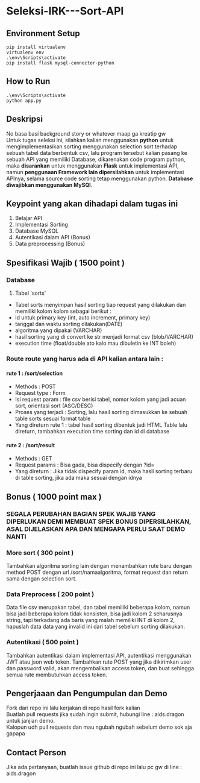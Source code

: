 # Seleksi-IRK---Sort-API

## Environment Setup

```
pip install virtualenv
virtualenv env
.\env\Scripts\activate
pip install flask mysql-connector-python
```

## How to Run

```
.\env\Scripts\activate
python app.py 
```

## Deskripsi
No basa basi background story or whatever maap ga kreatip gw<br>
Untuk tugas seleksi ini, silahkan kalian menggunakan **python** untuk mengimplementasikan sorting menggunakan selection sort terhadap sebuah tabel data berbentuk csv, lalu program tersebut kalian pasang ke sebuah API yang memiliki Database, dikarenakan code program python, maka **disarankan** untuk menggunakan **Flask** untuk implementasi API, namun **penggunaan Framework lain dipersilahkan** untuk implementasi APInya, selama source code sorting tetap menggunakan python. **Database diwajibkan menggunakan MySQl**.

## Keypoint yang akan dihadapi dalam tugas ini
1. Belajar API
2. Implementasi Sorting
3. Database MySQL
4. Autentikasi dalam API (Bonus)
5. Data preprocessing (Bonus)

## Spesifikasi Wajib ( 1500 point )

### Database
1. Tabel 'sorts'
- Tabel sorts menyimpan hasil sorting tiap request yang dilakukan dan memiliki kolom kolom sebagai berikut :
- id untuk primary key (int, auto increment, primary key)
- tanggal dan waktu sorting dilakukan(DATE)
- algoritma yang dipakai (VARCHAR)
- hasil sorting yang di convert ke str menjadi format csv (blob/VARCHAR)
- execution time (float/double ato kalo mau dibuletin ke INT boleh)

### Route route yang harus ada di API kalian antara lain :

#### rute 1 : /sort/selection
- Methods : POST
- Request type : Form
- Isi request param : file csv berisi tabel, nomor kolom yang jadi acuan sort, orientasi sort (ASC/DESC)
- Proses yang terjadi : Sorting, lalu hasil sorting dimasukkan ke sebuah table sorts sesuai format table
- Yang direturn rute 1 : tabel hasil sorting dibentuk jadi HTML Table lalu direturn, tambahkan execution time sorting dan id di database
  
#### rute 2 : /sort/result
- Methods : GET
- Request params : Bisa gada, bisa dispecify dengan ?id=
- Yang direturn : Jika tidak dispecify param id, maka hasil sorting terbaru di table sorting, jika ada maka sesuai dengan idnya <br>

## Bonus ( 1000 point max )

### SEGALA PERUBAHAN BAGIAN SPEK WAJIB YANG DIPERLUKAN DEMI MEMBUAT SPEK BONUS DIPERSILAHKAN, ASAL DIJELASKAN APA DAN MENGAPA PERLU SAAT DEMO NANTI

### More sort ( 300 point )
Tambahkan algoritma sorting lain dengan menambahkan rute baru dengan method POST dengan url /sort/namaalgoritma, format request dan return sama dengan selection sort.

### Data Preprocess ( 200 point )
Data file csv merupakan tabel, dan tabel memiliki beberapa kolom, namun bisa jadi beberapa kolom tidak konsisten, bisa jadi kolom 2 seharusnya string, tapi terkadang ada baris yang malah memiliki INT di kolom 2, hapuslah data data yang invalid ini dari tabel sebelum sorting dilakukan.

### Autentikasi ( 500 point )
Tambahkan autentikasi dalam implementasi API, autentikasi menggunakan JWT atau json web token. Tambahkan rute POST yang jika dikirimkan user dan password valid, akan mengembalikan access token, dan buat sehingga semua rute membutuhkan access token.


## Pengerjaaan dan Pengumpulan dan Demo
Fork dari repo ini lalu kerjakan di repo hasil fork kalian <br>
Buatlah pull requests jika sudah ingin submit, hubungi line : aids.dragon untuk janjian demo. <br>
Kalopun udh pull requests dan mau ngubah ngubah sebelum demo sok aja gapapa

## Contact Person
Jika ada pertanyaan, buatlah issue github di repo ini lalu pc gw di line : aids.dragon
